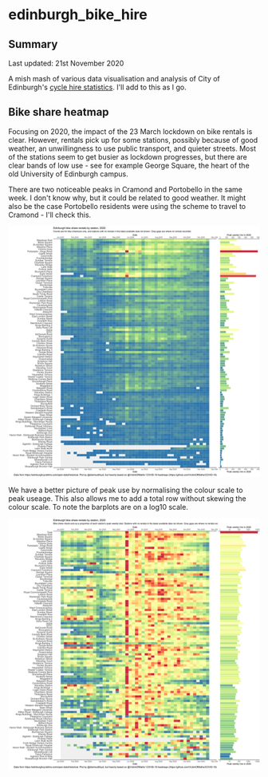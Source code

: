 # edinburgh_bike_hire

## Summary

Last updated: 21st November 2020

A mish mash of various data visualisation and analysis of City of Edinburgh's [cycle hire statistics](https://edinburghcyclehire.com/open-data). I'll add to this as I go.

## Bike share heatmap

Focusing on 2020, the impact of the 23 March lockdown on bike rentals is clear.  However, rentals pick up for some stations, possibly because of good weather, an unwillingness to use public transport, and quieter streets. Most of the stations seem to get busier as lockdown progresses, but there are clear bands of low use - see for example George Square, the heart of the old University of Edinburgh campus. 

There are two noticeable peaks in Cramond and Portobello in the same week. I don't know why, but it could be related to good weather. It might also be the case Portobello residents were using the scheme to travel to Cramond - I'll check this.

![Heatmap of bike station checkouts in time (2020), absolute weekly counts](output/Edinburgh_weekly_bike_rentals_checkouts_2020.png)


We have a better picture of peak use by normalising the colour scale to peak useage. This also allows me to add a total row without skewing the colour scale. To note the barplots are on a log10 scale.

![Heatmap of bike station checkouts in time (2020), normalised to peak weekly counts](output/Edinburgh_weekly_bike_rentals_checkouts_peak_proportion_2020.png)

